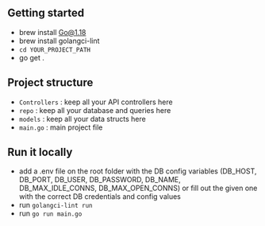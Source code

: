 ## Getting started

- brew install Go@1.18
- brew install golangci-lint         
- `cd YOUR_PROJECT_PATH`
- go get . 


## Project structure

- `Controllers` : keep all your API controllers here
- `repo` : keep all your database and queries here
- `models` : keep all your data structs here
- `main.go` : main project file


## Run it locally

- add a .env file on the root folder with the DB config variables (DB_HOST, DB_PORT, DB_USER, DB_PASSWORD, DB_NAME, DB_MAX_IDLE_CONNS, DB_MAX_OPEN_CONNS) or fill out the given one with the correct DB credentials and config values
- run `golangci-lint run`
- run `go run main.go`
